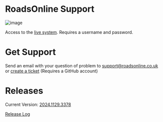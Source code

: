 # RoadsOnline Support

![image](https://github.com/RoadsOnline/Support/assets/1785961/52229582-04a9-417e-a0dd-2ea8ccdc7ca2)

Access to the [live system](https://roadsonline.co.uk/Admin). Requires a username and password.

# Get Support

Send an email with your question of problem to [support@roadsonline.co.uk](mailto:support@roadsonline.co.uk) or [create a ticket](https://github.com/RoadsOnline/Support/issues/new/choose) (Requires a GitHub account)

# Releases
Current Version: [2024.1129.3378](Releases/2024.1129.3378.md)

[Release Log](Releases)